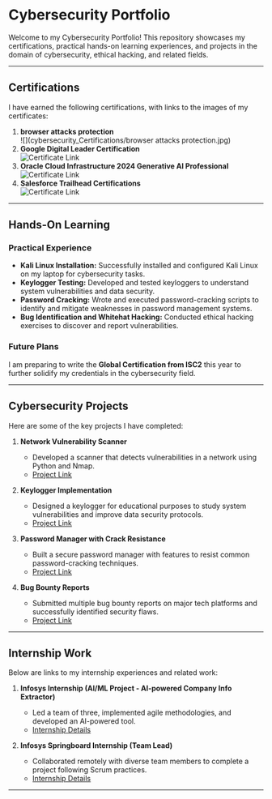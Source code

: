 # Cybersecurity Portfolio

Welcome to my Cybersecurity Portfolio! This repository showcases my certifications, practical hands-on learning experiences, and projects in the domain of cybersecurity, ethical hacking, and related fields.

---

## Certifications

I have earned the following certifications, with links to the images of my certificates:

1. **browser attacks protection**  
   ![](cybersecurity_Certifications/browser attacks protection.jpg)  
2. **Google Digital Leader Certification**  
   ![Certificate Link](#)  
3. **Oracle Cloud Infrastructure 2024 Generative AI Professional**  
   ![Certificate Link](#)  
4. **Salesforce Trailhead Certifications**  
   ![Certificate Link](#)

---

## Hands-On Learning

### Practical Experience

- **Kali Linux Installation:** Successfully installed and configured Kali Linux on my laptop for cybersecurity tasks.
- **Keylogger Testing:** Developed and tested keyloggers to understand system vulnerabilities and data security.
- **Password Cracking:** Wrote and executed password-cracking scripts to identify and mitigate weaknesses in password management systems.
- **Bug Identification and Whitehat Hacking:** Conducted ethical hacking exercises to discover and report vulnerabilities.

### Future Plans

I am preparing to write the **Global Certification from ISC2** this year to further solidify my credentials in the cybersecurity field.

---

## Cybersecurity Projects

Here are some of the key projects I have completed:

1. **Network Vulnerability Scanner**  
   - Developed a scanner that detects vulnerabilities in a network using Python and Nmap.  
   - [Project Link](#)

2. **Keylogger Implementation**  
   - Designed a keylogger for educational purposes to study system vulnerabilities and improve data security protocols.  
   - [Project Link](#)

3. **Password Manager with Crack Resistance**  
   - Built a secure password manager with features to resist common password-cracking techniques.  
   - [Project Link](#)

4. **Bug Bounty Reports**  
   - Submitted multiple bug bounty reports on major tech platforms and successfully identified security flaws.  
   - [Project Link](#)

---

## Internship Work

Below are links to my internship experiences and related work:

1. **Infosys Internship (AI/ML Project - AI-powered Company Info Extractor)**  
   - Led a team of three, implemented agile methodologies, and developed an AI-powered tool.  
   - [Internship Details](#)

2. **Infosys Springboard Internship (Team Lead)**  
   - Collaborated remotely with diverse team members to complete a project following Scrum practices.  
   - [Internship Details](#)

---

